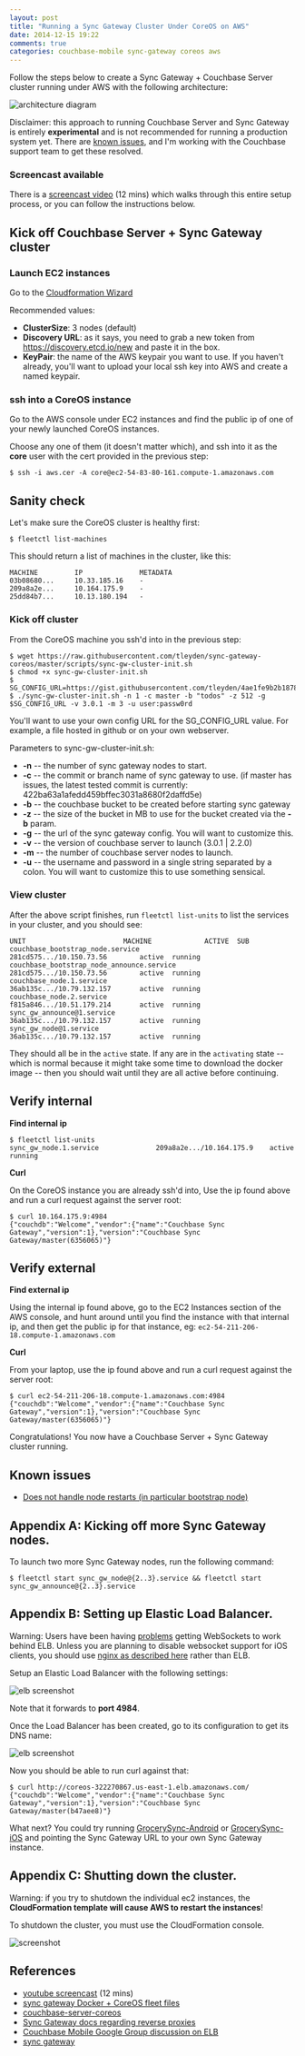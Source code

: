 ```yaml
---
layout: post
title: "Running a Sync Gateway Cluster Under CoreOS on AWS"
date: 2014-12-15 19:22
comments: true
categories: couchbase-mobile sync-gateway coreos aws
---
```


Follow the steps below to create a Sync Gateway + Couchbase Server cluster running under AWS with the following architecture:

![architecture diagram](http://tleyden-misc.s3.amazonaws.com/blog_images/sync-gw-coreos-onion.png)

Disclaimer: this approach to running Couchbase Server and Sync Gateway is entirely **experimental** and is not recommended for running a production system yet.  There are [known issues](https://github.com/couchbaselabs/couchbase-server-docker/issues/2), and I'm working with the Couchbase support team to get these resolved.

### Screencast available

There is a [screencast video](https://www.youtube.com/watch?v=7-7jsLzHsWU) (12 mins) which walks through this entire setup process, or you can follow the instructions below.  

## Kick off Couchbase Server + Sync Gateway cluster

### Launch EC2 instances

Go to the [Cloudformation Wizard](https://console.aws.amazon.com/cloudformation/home?region=us-east-1#cstack=sn%7ECouchbase-CoreOS%7Cturl%7Ehttp://tleyden-misc.s3.amazonaws.com/couchbase-coreos/sync_gateway.template) 

Recommended values:

* **ClusterSize**: 3 nodes (default)
* **Discovery URL**:  as it says, you need to grab a new token from https://discovery.etcd.io/new and paste it in the box.
* **KeyPair**: the name of the AWS keypair you want to use.  If you haven't already, you'll want to upload your local ssh key into AWS and create a named keypair.

### ssh into a CoreOS instance

Go to the AWS console under EC2 instances and find the public ip of one of your newly launched CoreOS instances.  

Choose any one of them (it doesn't matter which), and ssh into it as the **core** user with the cert provided in the previous step:

```
$ ssh -i aws.cer -A core@ec2-54-83-80-161.compute-1.amazonaws.com
```

## Sanity check

Let's make sure the CoreOS cluster is healthy first:

```
$ fleetctl list-machines
```

This should return a list of machines in the cluster, like this:

```
MACHINE	        IP              METADATA
03b08680...     10.33.185.16    -
209a8a2e...     10.164.175.9    -
25dd84b7...     10.13.180.194   -
```

### Kick off cluster

From the CoreOS machine you ssh'd into in the previous step:

```
$ wget https://raw.githubusercontent.com/tleyden/sync-gateway-coreos/master/scripts/sync-gw-cluster-init.sh
$ chmod +x sync-gw-cluster-init.sh
$ SG_CONFIG_URL=https://gist.githubusercontent.com/tleyden/4ae1fe9b2b18783708cd/raw/fe4fb7f8637c1bf813c70e957bac35fa5ad28d01/sync_gw_config.json
$ ./sync-gw-cluster-init.sh -n 1 -c master -b "todos" -z 512 -g $SG_CONFIG_URL -v 3.0.1 -m 3 -u user:passw0rd
```

You'll want to use your own config URL for the SG_CONFIG_URL value.  For example, a file hosted in github or on your own webserver.  

Parameters to sync-gw-cluster-init.sh:

* **-n** -- the number of sync gateway nodes to start.
* **-c** -- the commit or branch name of sync gateway to use.  (if master has issues, the latest tested commit is currently: 422ba63a1afedd459bffec3031a8680f2daffd5e)
* **-b** -- the couchbase bucket to be created before starting sync gateway
* **-z** -- the size of the bucket in MB to use for the bucket created via the **-b** param.
* **-g** -- the url of the sync gateway config.  You will want to customize this.
* **-v** -- the version of couchbase server to launch (3.0.1 | 2.2.0)
* **-m** -- the number of couchbase server nodes to launch.
* **-u** -- the username and password in a single string separated by a colon.  You will want to customize this to use something sensical.

### View cluster

After the above script finishes, run `fleetctl list-units` to list the services in your cluster, and you should see:

```
UNIT						MACHINE				ACTIVE	SUB
couchbase_bootstrap_node.service                281cd575.../10.150.73.56        active	running
couchbase_bootstrap_node_announce.service       281cd575.../10.150.73.56        active	running
couchbase_node.1.service                        36ab135c.../10.79.132.157       active	running
couchbase_node.2.service                        f815a846.../10.51.179.214       active	running
sync_gw_announce@1.service                      36ab135c.../10.79.132.157       active	running
sync_gw_node@1.service                          36ab135c.../10.79.132.157       active	running
```

They should all be in the `active` state.  If any are in the `activating` state -- which is normal because it might take some time to download the docker image -- then you should wait until they are all active before continuing.

## Verify internal

**Find internal ip**

```
$ fleetctl list-units
sync_gw_node.1.service				209a8a2e.../10.164.175.9	active	running
```

**Curl**

On the CoreOS instance you are already ssh'd into, Use the ip found above and run a curl request against the server root:

```
$ curl 10.164.175.9:4984
{"couchdb":"Welcome","vendor":{"name":"Couchbase Sync Gateway","version":1},"version":"Couchbase Sync Gateway/master(6356065)"}
```

## Verify external

**Find external ip**

Using the internal ip found above, go to the EC2 Instances section of the AWS console, and hunt around until you find the instance with that internal ip, and then get the public ip for that instance, eg: `ec2-54-211-206-18.compute-1.amazonaws.com`

**Curl**

From your laptop, use the ip found above and run a curl request against the server root:

```
$ curl ec2-54-211-206-18.compute-1.amazonaws.com:4984
{"couchdb":"Welcome","vendor":{"name":"Couchbase Sync Gateway","version":1},"version":"Couchbase Sync Gateway/master(6356065)"}
```

Congratulations!  You now have a Couchbase Server + Sync Gateway cluster running.

## Known issues

* [Does not handle node restarts (in particular bootstrap node)](https://github.com/couchbaselabs/couchbase-server-docker/issues/2)

## Appendix A: Kicking off more Sync Gateway nodes.

To launch two more Sync Gateway nodes, run the following command:

```
$ fleetctl start sync_gw_node@{2..3}.service && fleetctl start sync_gw_announce@{2..3}.service
```

## Appendix B: Setting up Elastic Load Balancer.

Warning: Users have been having [problems](https://groups.google.com/d/msg/mobile-couchbase/jJMqnoauMWQ/FHND_WqtYaMJ) getting WebSockets to work behind ELB.  Unless you are planning to disable websocket support for iOS clients, you should use [nginx as described here](http://developer.couchbase.com/mobile/develop/guides/sync-gateway/nginx/index.html) rather than ELB.

Setup an Elastic Load Balancer with the following settings:

![elb screenshot](http://tleyden-misc.s3.amazonaws.com/blog_images/sync_gateway_coreos_elb.png)

Note that it forwards to **port 4984**.

Once the Load Balancer has been created, go to its configuration to get its DNS name:

![elb screenshot](http://tleyden-misc.s3.amazonaws.com/blog_images/sync_gateway_coreos_elb2.png)

Now you should be able to run curl against that:

```
$ curl http://coreos-322270867.us-east-1.elb.amazonaws.com/
{"couchdb":"Welcome","vendor":{"name":"Couchbase Sync Gateway","version":1},"version":"Couchbase Sync Gateway/master(b47aee8)"}
```

What next?  You could try running [GrocerySync-Android](https://github.com/couchbaselabs/GrocerySync-Android) or [GrocerySync-iOS](https://github.com/couchbaselabs/Grocery-Sync-iOS) and pointing the Sync Gateway URL to your own Sync Gateway instance.

## Appendix C: Shutting down the cluster.

Warning: if you try to shutdown the individual ec2 instances, the **CloudFormation template will cause AWS to restart the instances**!

To shutdown the cluster, you must use the CloudFormation console.  

![screenshot](http://tleyden-misc.s3.amazonaws.com/blog_images/shutdown_cluster.png)

## References

* [youtube screencast](https://www.youtube.com/watch?v=7-7jsLzHsWU) (12 mins) 
* [sync gateway Docker + CoreOS fleet files](https://github.com/tleyden/sync-gateway-coreos)
* [couchbase-server-coreos](https://github.com/tleyden/couchbase-server-coreos)
* [Sync Gateway docs regarding reverse proxies](http://developer.couchbase.com/mobile/develop/guides/sync-gateway/nginx/index.html)
* [Couchbase Mobile Google Group discussion on ELB](https://groups.google.com/forum/?utm_medium=email&utm_source=footer#!msg/mobile-couchbase/pXKQIAiCaW8/s9W_gSfRL50J)
* [sync gateway](https://github.com/couchbase/sync_gateway)
